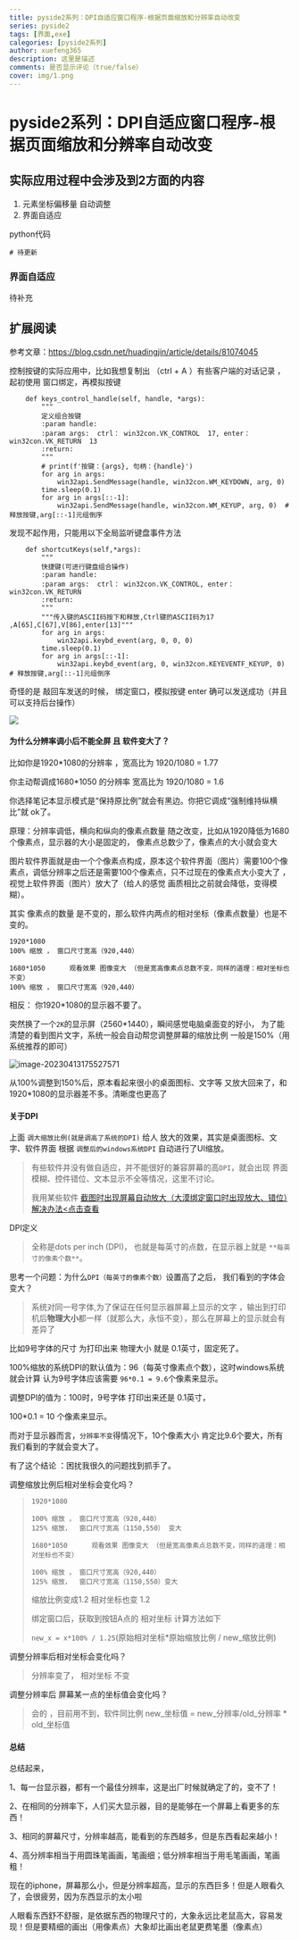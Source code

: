 ```yaml
---
title: pyside2系列：DPI自适应窗口程序-根据页面缩放和分辨率自动改变
series: pyside2
tags: [界面,exe]
calegories: [pyside2系列]
author: xuefeng365
description: 这里是描述
comments: 是否显示评论（true/false）
cover: img/1.png
---
```

# pyside2系列：DPI自适应窗口程序-根据页面缩放和分辨率自动改变

## 实际应用过程中会涉及到2方面的内容

1. 元素坐标偏移量 自动调整
2. 界面自适应



python代码

```
# 待更新

```



### 界面自适应

待补充



## 扩展阅读



参考文章：https://blog.csdn.net/huadingjin/article/details/81074045



控制按键的实际应用中，比如我想复制出 （ctrl + A ）有些客户端的对话记录 ，起初使用 窗口绑定，再模拟按键

````
    def keys_control_handle(self, handle, *args):
        """
        定义组合按键
        :param handle:
        :param args:  ctrl： win32con.VK_CONTROL  17, enter：win32con.VK_RETURN  13
        :return:
        """
        # print(f'按键：{args}, 句柄：{handle}')
        for arg in args:
            win32api.SendMessage(handle, win32con.WM_KEYDOWN, arg, 0)
        time.sleep(0.1)
        for arg in args[::-1]:
            win32api.SendMessage(handle, win32con.WM_KEYUP, arg, 0)  # 释放按键,arg[::-1]元组倒序
````

发现不起作用，只能用以下全局监听键盘事件方法

```
    def shortcutKeys(self,*args):
        """
        快捷键(可进行键盘组合操作)
        :param handle:
        :param args:  ctrl： win32con.VK_CONTROL, enter：win32con.VK_RETURN
        :return:
        """
        """传入键的ASCII码按下和释放,Ctrl键的ASCII码为17 ,A[65],C[67],V[86],enter[13]"""
        for arg in args:
            win32api.keybd_event(arg, 0, 0, 0)
        time.sleep(0.1)
        for arg in args[::-1]:
            win32api.keybd_event(arg, 0, win32con.KEYEVENTF_KEYUP, 0)  # 释放按键,arg[::-1]元组倒序
```



奇怪的是 敲回车发送的时候， 绑定窗口，模拟按键 enter 确可以发送成功（并且可以支持后台操作）

![](http://biji.51automate.cn/blogs/img/%E5%8A%A8%E7%94%BB.gif)







#### 为什么分辨率调小后不能全屏 且 软件变大了？

比如你是1920*1080的分辨率 ，宽高比为 1920/1080 = 1.77

你主动帮调成1680*1050 的分辨率 宽高比为 1920/1080 = 1.6

你选择笔记本显示模式是“保持原比例”就会有黑边。你把它调成“强制维持纵横比”就 ok了。



原理：分辨率调低，横向和纵向的像素点数量 随之改变，比如从1920降低为1680个像素点，显示器的大小是固定的， 像素点总数少了，像素点的大小就会变大

图片软件界面就是由一个个像素点构成，原本这个软件界面（图片）需要100个像素点，调低分辨率之后还是需要100个像素点，只不过现在的像素点大小变大了 ，视觉上软件界面（图片）放大了（给人的感觉 画质相比之前就会降低，变得模糊）。

其实 像素点的数量 是不变的，那么软件内两点的相对坐标（像素点数量）也是不变的。

```
1920*1080
100% 缩放 ， 窗口尺寸宽高（920,440）

1680*1050      观看效果 图像变大 （但是宽高像素点总数不变，同样的道理：相对坐标也不变）
100% 缩放 ， 窗口尺寸宽高（920,440）
```



相反： 你1920*1080的显示器不要了。

突然换了一个`2K`的显示屏（2560*1440），瞬间感觉电脑桌面变的好小， 为了能清楚的看到图片文字，系统一般会自动帮您调整屏幕的缩放比例 一般是150%（用系统推荐的即可）

![image-20230413175527571](http://biji.51automate.cn/blogs/img/image-20230413175527571.png)

从100%调整到150%后，原本看起来很小的桌面图标、文字等 又放大回来了，和1920*1080的显示器差不多。清晰度也更高了

#### 关于DPI

上面 `调大缩放比例(就是调高了系统的DPI)` 给人 放大的效果，其实是桌面图标、文字、软件界面 根据 `调整后的windows系统DPI` 自动进行了UI缩放。

>有些软件并没有做自适应，并不能很好的兼容屏幕的高`DPI`，就会出现 界面模糊、控件错位、文本显示不全等情况，这里不讨论。
>
>我用某些软件 [截图时出现屏幕自动放大（大漠绑定窗口时出现放大、错位）解决办法<点击查看](http://mp.weixin.qq.com/s?__biz=MzAxMDg0MTI0Mg==&mid=2247484826&idx=1&sn=d6ccfa0ecacb05ace6bda2911e9bdc9e&chksm=9b4b786fac3cf1798e791fc4dee731f34e330a02bfa879d843a4dde8ed6cabc1a85131cd0094&mpshare=1&scene=24&srcid=0412AYWuJTBU3Qhp3ErPIBUL&sharer_sharetime=1681313990421&sharer_shareid=b58ab3dd2da4f00f1f3f44695959fa6c#rd)



DPI定义 

> 全称是dots per inch (DPI)， 也就是每英寸的点数，在显示器上就是 `**每英寸的像素个数**`。



思考一个问题：为什么`DPI（每英寸的像素个数）`设置高了之后， 我们看到的字体会变大？ 

> 系统对同一号字体,为了保证在任何显示器屏幕上显示的文字 ，输出到打印机后**物理大小**都一样（就那么大，永恒不变），那么在屏幕上的显示就会有差异了

比如9号字体的尺寸 为打印出来 物理大小 就是 0.1英寸，固定死了。

100%缩放的系统DPI的默认值为：96（每英寸像素点个数），这时windows系统就会计算 认为9号字体应该需要 `96*0.1 = 9.6`个像素来显示。

调整DPI的值为：100时，9号字体 打印出来还是 0.1英寸，

100*0.1 = 10 个像素来显示。

而对于显示器而言，`分辨率不变`得情况下，10个像素大小 肯定比9.6个要大，所有我们看到的字就会变大了。



有了这个结论 ：困扰我很久的问题找到抓手了。

调整缩放比例后相对坐标会变化吗？

> ```
>1920*1080
> 
>100% 缩放 ， 窗口尺寸宽高（920,440）
> 125% 缩放，  窗口尺寸宽高（1150,550） 变大
> 
> 1680*1050      观看效果 图像变大 （但是宽高像素点总数不变，同样的道理：相对坐标也不变）
> 
> 100% 缩放 ， 窗口尺寸宽高（920,440）
> 125% 缩放，  窗口尺寸宽高（1150,550）变大
> 
> ```
> 
> 缩放比例变成1.2 相对坐标也变 1.2
> 
> 绑定窗口后，获取到按钮A点的 相对坐标 计算方法如下
>
> `new_x = x*100% / 1.25`(原始相对坐标*原始缩放比例 / new_缩放比例)



调整分辨率后相对坐标会变化吗？

> 分辨率变了， 相对坐标  不变

调整分辨率后 屏幕某一点的坐标值会变化吗？

> 会的 ，目前用不到，软件同比例 new_坐标值 = new_分辨率/old_分辨率 * old_坐标值



#### 总结

总结起来，

1、每一台显示器，都有一个最佳分辨率，这是出厂时候就确定了的，变不了！

2、在相同的分辨率下，人们买大显示器，目的是能够在一个屏幕上看更多的东西！

3、相同的屏幕尺寸，分辨率越高，能看到的东西越多，但是东西看起来越小！

4、高分辨率相当于用圆珠笔画画，笔画细；低分辨率相当于用毛笔画画，笔画粗！

现在的iphone，屏幕那么小，但是分辨率超高，显示的东西巨多！但是人眼看久了，会很疲劳，因为东西显示的太小啦

人眼看东西舒不舒服，是依据东西的物理尺寸的，大象永远比老鼠高大，容易发现！但是要精细的画出（用像素点）大象却比画出老鼠更费笔墨（像素点）

